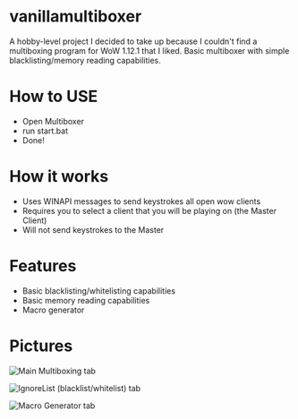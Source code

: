 # vanillamultiboxer
A hobby-level project I decided to take up because I couldn't find a multiboxing program for WoW 1.12.1 that I liked.
Basic multiboxer with simple blacklisting/memory reading capabilities.

# How to USE
- Open Multiboxer
- run start.bat
- Done!

# How it works
- Uses WINAPI messages to send keystrokes all open wow clients
- Requires you to select a client that you will be playing on (the Master Client)
- Will not send keystrokes to the Master

# Features
- Basic blacklisting/whitelisting capabilities
- Basic memory reading capabilities
- Macro generator

# Pictures
![Main Multiboxing tab](https://i.imgur.com/tvyLyqk.png)

![IgnoreList (blacklist/whitelist) tab](https://i.imgur.com/PF7E9cC.png)

![Macro Generator tab](https://i.imgur.com/FoFKRxV.png)